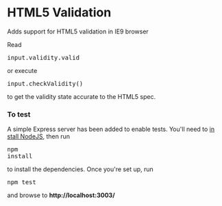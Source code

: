 HTML5 Validation
================

Adds support for HTML5 validation in IE9 browser

Read <pre>input.validity.valid</pre> or execute <pre>input.checkValidity()</pre>
to get the validity state accurate to the HTML5 spec.

### To test

A simple Express server has been added to enable tests.
You'll need to <a href='http://nodejs.org/'>in stall NodeJS</a>, 
then run <pre>npm install</pre> to install the dependencies.
Once you're set up, run <pre>npm test</pre> and browse to <strong>http://localhost:3003/</strong>